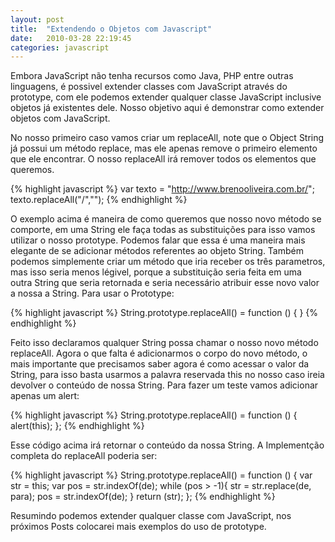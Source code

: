 ```yaml
---
layout: post
title:  "Extendendo o Objetos com Javascript"
date:   2010-03-28 22:19:45
categories: javascript
---
```


Embora JavaScript não tenha recursos como Java, PHP entre outras linguagens, é possivel extender classes com JavaScript através do prototype, com ele podemos extender qualquer classe JavaScript inclusive objetos já existentes dele. Nosso objetivo aqui é demonstrar como extender objetos com JavaScript.

No nosso primeiro caso vamos criar um replaceAll, note que o Object String já possui um método replace, mas ele apenas remove o primeiro elemento que ele encontrar. O nosso replaceAll irá remover todos os elementos que queremos.

{% highlight javascript %}
var texto = "http://www.brenooliveira.com.br/";
texto.replaceAll("/","");
{% endhighlight %}

O exemplo acima é maneira de como queremos que nosso novo método se comporte, em uma String ele faça todas as substituições para isso vamos utilizar o nosso prototype. Podemos falar que essa é uma maneira mais elegante de se adicionar métodos referentes ao objeto String. Também podemos simplemente criar um método que iria receber os três parametros, mas isso seria menos légivel, porque a substituição seria feita em uma outra String que seria retornada e seria necessário atribuir esse novo valor a nossa a String.  Para usar o Prototype:

{% highlight javascript %}
String.prototype.replaceAll() = function () { }
{% endhighlight %}

Feito isso declaramos qualquer String possa chamar o nosso novo método replaceAll. Agora o que falta é adicionarmos o corpo do novo método, o mais importante que precisamos saber agora é como acessar o valor da String, para isso basta usarmos a palavra reservada this no nosso caso ireia devolver o conteúdo de nossa String. Para fazer um teste vamos adicionar apenas um alert:

{% highlight javascript %}
String.prototype.replaceAll() = function () {
   alert(this);
};
{% endhighlight %}

Esse código acima irá retornar o conteúdo da nossa String. A Implementção completa do replaceAll poderia ser:

{% highlight javascript %}
String.prototype.replaceAll() = function () {
    var str = this;
    var pos = str.indexOf(de);
    while (pos > -1){
		str = str.replace(de, para);
		pos = str.indexOf(de);
	}
    return (str);
};
{% endhighlight %}

Resumindo podemos extender qualquer classe com JavaScript, nos próximos Posts colocarei mais exemplos do uso de prototype.
